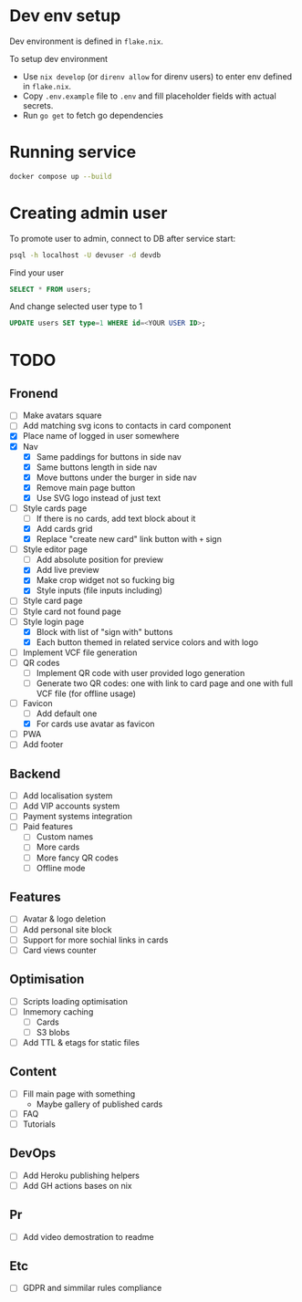 # Dev env setup
Dev environment is defined in `flake.nix`.

То setup dev environment
- Use `nix develop` (or `direnv allow` for direnv users) to enter env defined in `flake.nix`.
- Copy `.env.example` file to `.env` and fill placeholder fields with actual secrets.
- Run `go get` to fetch go dependencies

# Running service
```sh
docker compose up --build
```

# Creating admin user
To promote user to admin, connect to DB after service start:
```sh
psql -h localhost -U devuser -d devdb
```
Find your user
```sql
SELECT * FROM users;
```
And change selected user type to 1
```sql
UPDATE users SET type=1 WHERE id=<YOUR USER ID>;
```

# TODO
## Fronend
- [ ] Make avatars square
- [ ] Add matching svg icons to contacts in card component
- [X] Place name of logged in user somewhere
- [X] Nav
  - [X] Same paddings for buttons in side nav
  - [X] Same buttons length in side nav
  - [X] Move buttons under the burger in side nav
  - [X] Remove main page button
  - [X] Use SVG logo instead of just text
- [ ] Style cards page
  - [ ] If there is no cards, add text block about it
  - [X] Add cards grid
  - [X] Replace "create new card" link button with `+` sign
- [ ] Style editor page
  - [ ] Add absolute position for preview
  - [X] Add live preview
  - [X] Make crop widget not so fucking big
  - [X] Style inputs (file inputs including)
- [ ] Style card page
- [ ] Style card not found page
- [ ] Style login page
  - [X] Block with list of "sign with" buttons
  - [X] Each button themed in related service colors and with logo
- [ ] Implement VCF file generation
- [ ] QR codes
  - [ ] Implement QR code with user provided logo generation
  - [ ] Generate two QR codes: one with link to card page and one with full VCF file (for offline usage)
- [ ] Favicon
  - [ ] Add default one
  - [X] For cards use avatar as favicon
- [ ] PWA
- [ ] Add footer
## Backend
- [ ] Add localisation system
- [ ] Add VIP accounts system
- [ ] Payment systems integration
- [ ] Paid features
  - [ ] Custom names
  - [ ] More cards
  - [ ] More fancy QR codes
  - [ ] Offline mode
## Features
- [ ] Avatar & logo deletion
- [ ] Add personal site block
- [ ] Support for more sochial links in cards
- [ ] Card views counter
## Optimisation
- [ ] Scripts loading optimisation
- [ ] Inmemory caching
  - [ ] Cards
  - [ ] S3 blobs
- [ ] Add TTL & etags for static files
## Content
- [ ] Fill main page with something
  - Maybe gallery of published cards
- [ ] FAQ
- [ ] Tutorials
## DevOps
- [ ] Add Heroku publishing helpers
- [ ] Add GH actions bases on nix
## Pr
- [ ] Add video demostration to readme
## Etc
- [ ] GDPR and simmilar rules compliance
